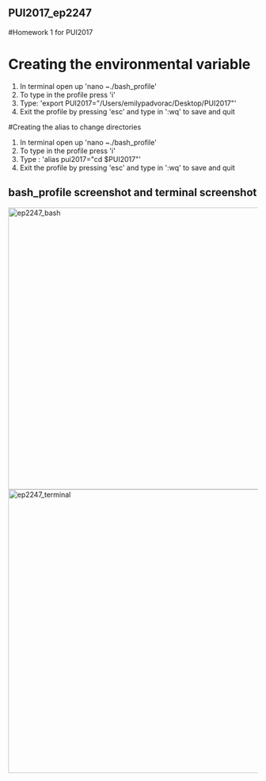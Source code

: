 ## PUI2017_ep2247

#Homework 1 for PUI2017

# Creating the environmental variable
1) In terminal open up 'nano ~./bash_profile'
2) To type in the profile press 'i'
3) Type: 'export PUI2017="/Users/emilypadvorac/Desktop/PUI2017"'
4) Exit the profile by pressing 'esc' and type in ':wq' to save and quit

#Creating the alias to change directories
1) In terminal open up 'nano ~./bash_profile'
2) To type in the profile press 'i'
3) Type : 'alias pui2017="cd $PUI2017"'
4) Exit the profile by pressing 'esc' and type in ':wq' to save and quit

## bash_profile screenshot and terminal screenshot

<img width="568" alt="ep2247_bash" src="https://user-images.githubusercontent.com/31670055/30521878-303c522c-9b95-11e7-8565-e46c6d35b667.png">

<img width="572" alt="ep2247_terminal" src="https://user-images.githubusercontent.com/31670055/30521879-303f283a-9b95-11e7-8672-abf6fd43604b.png">

